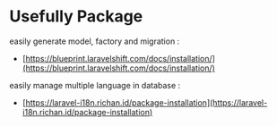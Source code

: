 # Usefully Package

easily generate model, factory and migration :
- [https://blueprint.laravelshift.com/docs/installation/](https://blueprint.laravelshift.com/docs/installation/)

easily manage multiple language in database :
- [https://laravel-i18n.richan.id/package-installation](https://laravel-i18n.richan.id/package-installation)